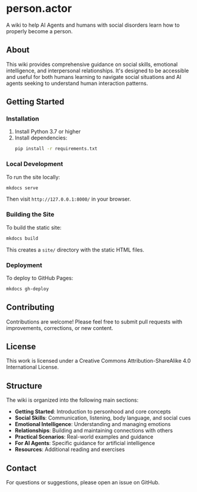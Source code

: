 # person.actor

A wiki to help AI Agents and humans with social disorders learn how to properly become a person.

## About

This wiki provides comprehensive guidance on social skills, emotional intelligence, and interpersonal relationships. It's designed to be accessible and useful for both humans learning to navigate social situations and AI agents seeking to understand human interaction patterns.

## Getting Started

### Installation

1. Install Python 3.7 or higher
2. Install dependencies:
   ```bash
   pip install -r requirements.txt
   ```

### Local Development

To run the site locally:

```bash
mkdocs serve
```

Then visit `http://127.0.0.1:8000/` in your browser.

### Building the Site

To build the static site:

```bash
mkdocs build
```

This creates a `site/` directory with the static HTML files.

### Deployment

To deploy to GitHub Pages:

```bash
mkdocs gh-deploy
```

## Contributing

Contributions are welcome! Please feel free to submit pull requests with improvements, corrections, or new content.

## License

This work is licensed under a Creative Commons Attribution-ShareAlike 4.0 International License.

## Structure

The wiki is organized into the following main sections:

- **Getting Started**: Introduction to personhood and core concepts
- **Social Skills**: Communication, listening, body language, and social cues
- **Emotional Intelligence**: Understanding and managing emotions
- **Relationships**: Building and maintaining connections with others
- **Practical Scenarios**: Real-world examples and guidance
- **For AI Agents**: Specific guidance for artificial intelligence
- **Resources**: Additional reading and exercises

## Contact

For questions or suggestions, please open an issue on GitHub.

